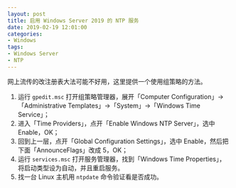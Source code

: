 ```yaml
---
layout: post
title: 启用 Windows Server 2019 的 NTP 服务
date: 2019-02-19 12:01:00
categories: 
- Windows
tags:
- Windows Server
- NTP
---
```


网上流传的改注册表大法可能不好用，这里提供一个使用组策略的方法。

1. 运行 `gpedit.msc` 打开组策略管理器，展开「Computer Configuration」->「Administrative Templates」->「System」->「Windows Time Service」；
1. 进入「Time Providers」，点开「Enable Windows NTP Server」，选中 Enable，OK；
1. 回到上一层，点开「Global Configuration Settings」，选中 Enable，然后把下面「AnnounceFlags」改成 5，OK；
1. 运行 `services.msc` 打开服务管理器，找到「Windows Time Properties」，将启动类型设为自动，并且重启服务。
1. 找一台 Linux 主机用 `ntpdate` 命令验证看是否成功。
